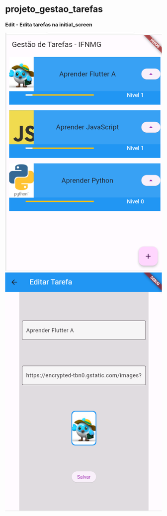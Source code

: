 # projeto_gestao_tarefas

### Edit - Edita tarefas na initial_screen

![Texto Alternativo](img/etapa8_1.png)
![Texto Alternativo](img/etapa8_2.png)
